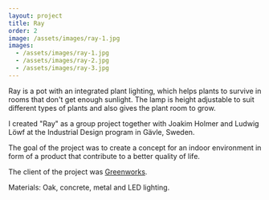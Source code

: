 ```yaml
---
layout: project
title: Ray
order: 2
image: /assets/images/ray-1.jpg
images:
  - /assets/images/ray-1.jpg
  - /assets/images/ray-2.jpg
  - /assets/images/ray-3.jpg  
---
```

Ray is a pot with an integrated plant lighting, which helps plants to survive in rooms that don't get enough sunlight. The lamp is height adjustable to suit different types of plants and also gives the plant room to grow.

I created "Ray" as a group project together with Joakim Holmer and Ludwig Löwf at the Industrial Design program in Gävle, Sweden.

The goal of the project was to create a concept for an indoor environment in form of a product that contribute to a better quality of life.

The client of the project was [Greenworks](http://greenwork.se/).

Materials: Oak, concrete, metal and LED lighting.
